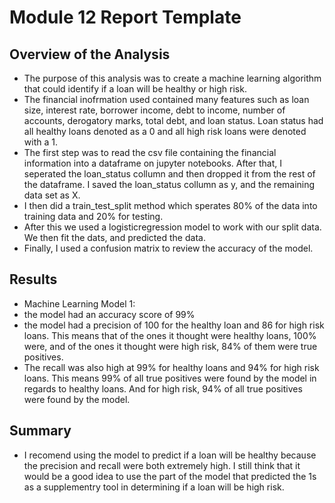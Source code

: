 # Module 12 Report Template

## Overview of the Analysis

* The purpose of this analysis was to create a machine learning algorithm that could identify if a loan will be healthy or high risk. 
* The financial inofrmation used contained many features such as loan size, interest rate, borrower income, debt to income, number of accounts, derogatory marks, total debt, and loan status. Loan status had all healthy loans denoted as a 0 and all high risk loans were denoted with a 1.
* The first step was to read the csv file containing the financial information into a dataframe on jupyter notebooks. After that, I seperated the loan_status collumn and then dropped it from the rest of the dataframe. I saved the loan_status collumn as y, and the remaining data set as X.
* I then did a train_test_split method which sperates 80% of the data into training data and 20% for testing.
* After this we used a logisticregression model to work with our split data. We then fit the dats, and predicted the data.
* Finally, I used a confusion matrix to review the accuracy of the model. 

## Results

* Machine Learning Model 1:
* the model had an accuracy score of 99%
* the model had a precision of 100 for the healthy loan and 86 for high risk loans. This means that of the ones it thought were healthy loans, 100% were, and of the ones it thought were high risk, 84% of them were true positives.
* The recall was also high at 99% for healthy loans and 94% for high risk loans. This means 99% of all true positives were found by the model in regards to healthy loans. And for high risk, 94% of all true positives were found by the model. 

## Summary

* I recomend using the model to predict if a loan will be healthy because the precision and recall were both extremely high. I still think that it would be a good idea to use the part of the model that predicted the 1s as a supplementry tool in determining if a loan will be high risk. 

